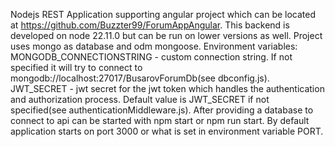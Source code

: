 Nodejs REST Application supporting angular project which can be located at https://github.com/Buzzter99/ForumAppAngular.
This backend is developed on node 22.11.0 but can be run on lower versions as well. Project uses mongo as database and odm mongoose.
Environment variables:
MONGODB_CONNECTIONSTRING - custom connection string. If not specified it will try to connect to mongodb://localhost:27017/BusarovForumDb(see dbconfig.js).
JWT_SECRET - jwt secret for the jwt token which handles the authentication and authorization process. Default value is JWT_SECRET if not specified(see authenticationMiddleware.js). After providing a database to connect to api can be started with npm start or npm run start. By default application starts on port 3000 or what is set in environment variable PORT.